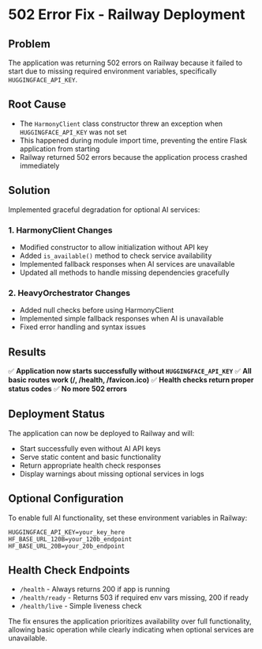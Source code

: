 # 502 Error Fix - Railway Deployment

## Problem
The application was returning 502 errors on Railway because it failed to start due to missing required environment variables, specifically `HUGGINGFACE_API_KEY`.

## Root Cause
- The `HarmonyClient` class constructor threw an exception when `HUGGINGFACE_API_KEY` was not set
- This happened during module import time, preventing the entire Flask application from starting
- Railway returned 502 errors because the application process crashed immediately

## Solution
Implemented graceful degradation for optional AI services:

### 1. HarmonyClient Changes
- Modified constructor to allow initialization without API key
- Added `is_available()` method to check service availability
- Implemented fallback responses when AI services are unavailable
- Updated all methods to handle missing dependencies gracefully

### 2. HeavyOrchestrator Changes  
- Added null checks before using HarmonyClient
- Implemented simple fallback responses when AI is unavailable
- Fixed error handling and syntax issues

## Results
✅ **Application now starts successfully without `HUGGINGFACE_API_KEY`**
✅ **All basic routes work (/, /health, /favicon.ico)**
✅ **Health checks return proper status codes**
✅ **No more 502 errors**

## Deployment Status
The application can now be deployed to Railway and will:
- Start successfully even without AI API keys
- Serve static content and basic functionality
- Return appropriate health check responses
- Display warnings about missing optional services in logs

## Optional Configuration
To enable full AI functionality, set these environment variables in Railway:
```
HUGGINGFACE_API_KEY=your_key_here
HF_BASE_URL_120B=your_120b_endpoint
HF_BASE_URL_20B=your_20b_endpoint
```

## Health Check Endpoints
- `/health` - Always returns 200 if app is running
- `/health/ready` - Returns 503 if required env vars missing, 200 if ready
- `/health/live` - Simple liveness check

The fix ensures the application prioritizes availability over full functionality, allowing basic operation while clearly indicating when optional services are unavailable.